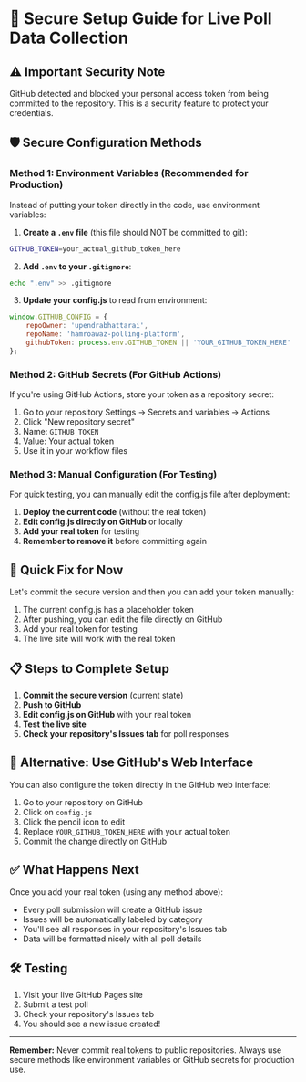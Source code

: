 # 🔐 Secure Setup Guide for Live Poll Data Collection

## ⚠️ **Important Security Note**

GitHub detected and blocked your personal access token from being committed to the repository. This is a security feature to protect your credentials.

## 🛡️ **Secure Configuration Methods**

### **Method 1: Environment Variables (Recommended for Production)**

Instead of putting your token directly in the code, use environment variables:

1. **Create a `.env` file** (this file should NOT be committed to git):
```bash
GITHUB_TOKEN=your_actual_github_token_here
```

2. **Add `.env` to your `.gitignore`**:
```bash
echo ".env" >> .gitignore
```

3. **Update your config.js** to read from environment:
```javascript
window.GITHUB_CONFIG = {
    repoOwner: 'upendrabhattarai',
    repoName: 'hamroawaz-polling-platform',
    githubToken: process.env.GITHUB_TOKEN || 'YOUR_GITHUB_TOKEN_HERE'
};
```

### **Method 2: GitHub Secrets (For GitHub Actions)**

If you're using GitHub Actions, store your token as a repository secret:

1. Go to your repository Settings → Secrets and variables → Actions
2. Click "New repository secret"
3. Name: `GITHUB_TOKEN`
4. Value: Your actual token
5. Use it in your workflow files

### **Method 3: Manual Configuration (For Testing)**

For quick testing, you can manually edit the config.js file after deployment:

1. **Deploy the current code** (without the real token)
2. **Edit config.js directly on GitHub** or locally
3. **Add your real token** for testing
4. **Remember to remove it** before committing again

## 🚀 **Quick Fix for Now**

Let's commit the secure version and then you can add your token manually:

1. The current config.js has a placeholder token
2. After pushing, you can edit the file directly on GitHub
3. Add your real token for testing
4. The live site will work with the real token

## 📋 **Steps to Complete Setup**

1. **Commit the secure version** (current state)
2. **Push to GitHub**
3. **Edit config.js on GitHub** with your real token
4. **Test the live site**
5. **Check your repository's Issues tab** for poll responses

## 🔄 **Alternative: Use GitHub's Web Interface**

You can also configure the token directly in the GitHub web interface:

1. Go to your repository on GitHub
2. Click on `config.js`
3. Click the pencil icon to edit
4. Replace `YOUR_GITHUB_TOKEN_HERE` with your actual token
5. Commit the change directly on GitHub

## ✅ **What Happens Next**

Once you add your real token (using any method above):

- Every poll submission will create a GitHub issue
- Issues will be automatically labeled by category
- You'll see all responses in your repository's Issues tab
- Data will be formatted nicely with all poll details

## 🛠️ **Testing**

1. Visit your live GitHub Pages site
2. Submit a test poll
3. Check your repository's Issues tab
4. You should see a new issue created!

---

**Remember:** Never commit real tokens to public repositories. Always use secure methods like environment variables or GitHub secrets for production use.
